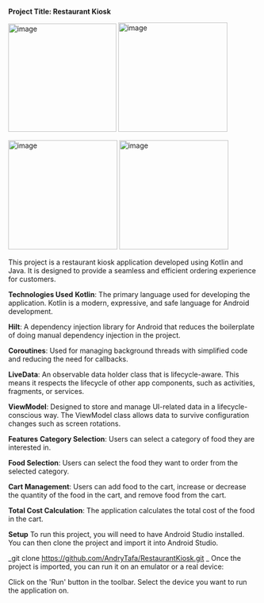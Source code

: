**Project Title: Restaurant Kiosk** 


<img width="218" alt="image" src="https://github.com/AndryTafa/MenuApp/assets/101065496/88d9b04c-6c9c-4197-bb73-f9d34474b0d1"> <img width="220" alt="image" src="https://github.com/AndryTafa/MenuApp/assets/101065496/386d688f-2208-4360-9c19-c2cf9296ddfe"> 

<img width="220" alt="image" src="https://github.com/AndryTafa/MenuApp/assets/101065496/81665c76-e698-4027-b745-f5f281da7532"> <img width="220" alt="image" src="https://github.com/AndryTafa/MenuApp/assets/101065496/6c4ea051-5a2a-476a-844a-9ad5c60aab2c"> 


This project is a restaurant kiosk application developed using Kotlin and Java. It is designed to provide a seamless and efficient ordering experience for customers.

**Technologies Used**
**Kotlin**: The primary language used for developing the application. Kotlin is a modern, expressive, and safe language for Android development.

**Hilt**: A dependency injection library for Android that reduces the boilerplate of doing manual dependency injection in the project.

**Coroutines**: Used for managing background threads with simplified code and reducing the need for callbacks.

**LiveData**: An observable data holder class that is lifecycle-aware. This means it respects the lifecycle of other app components, such as activities, fragments, or services.

**ViewModel**: Designed to store and manage UI-related data in a lifecycle-conscious way. The ViewModel class allows data to survive configuration changes such as screen rotations.

**Features**
**Category Selection**: Users can select a category of food they are interested in.

**Food Selection**: Users can select the food they want to order from the selected category.

**Cart Management**: Users can add food to the cart, increase or decrease the quantity of the food in the cart, and remove food from the cart.

**Total Cost Calculation**: The application calculates the total cost of the food in the cart.

**Setup**
To run this project, you will need to have Android Studio installed. You can then clone the project and import it into Android Studio.

_git clone https://github.com/AndryTafa/RestaurantKiosk.git
_
Once the project is imported, you can run it on an emulator or a real device:

Click on the 'Run' button in the toolbar.
Select the device you want to run the application on.
